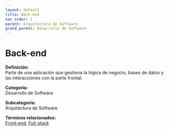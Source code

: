 ```yaml
---
layout: default
title: Back-end
nav_order: 1
parent: Arquitectura de Software
grand_parent: Desarrollo de Software
---
```


# Back-end

**Definición:**  
Parte de una aplicación que gestiona la lógica de negocio, bases de datos y las interacciones con la parte frontal.

**Categoría:**  
Desarrollo de Software  

**Subcategoría:**  
Arquitectura de Software

**Términos relacionados:**  
[Front-end](https://maleniski.github.io/diccionario-angl-tec-mx/docs/desarrollo-de-software/arquitectura-de-software/front-end.html), [Full-stack](https://maleniski.github.io/diccionario-angl-tec-mx/docs/desarrollo-de-software/arquitectura-de-software/full-stack.html)
